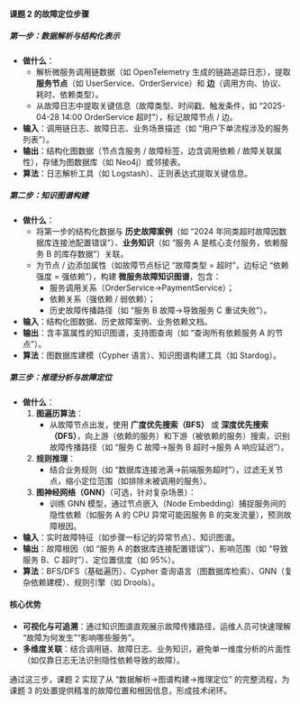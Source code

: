 #### **课题 2 的故障定位步骤**

##### **第一步：数据解析与结构化表示**

-   **做什么**：
    -   解析微服务调用链数据（如 OpenTelemetry 生成的链路追踪日志），提取 **服务节点**（如 UserService、OrderService）和 **边**（调用方向、协议、耗时、依赖类型）。
    -   从故障日志中提取关键信息（故障类型、时间戳、触发条件，如 “2025-04-28 14:00 OrderService 超时”），标记故障节点 / 边。
-   **输入**：调用链日志、故障日志、业务场景描述（如 “用户下单流程涉及的服务列表”）。
-   **输出**：结构化图数据（节点含服务 / 故障标签，边含调用依赖 / 故障关联属性），存储为图数据库（如 Neo4j）或邻接表。
-   **算法**：日志解析工具（如 Logstash）、正则表达式提取关键信息。

##### **第二步：知识图谱构建**

-   **做什么**：
    -   将第一步的结构化数据与 **历史故障案例**（如 “2024 年同类超时故障因数据库连接池配置错误”）、**业务知识**（如 “服务 A 是核心支付服务，依赖服务 B 的库存数据”）关联。
    -   为节点 / 边添加属性（如故障节点标记 “故障类型 = 超时”，边标记 “依赖强度 = 强依赖”），构建 **微服务故障知识图谱**，包含：
        -   服务调用关系（OrderService→PaymentService）；
        -   依赖关系（强依赖 / 弱依赖）；
        -   历史故障传播路径（如 “服务 B 故障→导致服务 C 重试失败”）。
-   **输入**：结构化图数据、历史故障案例、业务依赖文档。
-   **输出**：含丰富属性的知识图谱，支持图查询（如 “查询所有依赖服务 A 的节点”）。
-   **算法**：图数据库建模（Cypher 语言）、知识图谱构建工具（如 Stardog）。

##### **第三步：推理分析与故障定位**

-   **做什么**：
    1.  **图遍历算法**：
        -   从故障节点出发，使用 **广度优先搜索（BFS）** 或 **深度优先搜索（DFS）**，向上游（依赖的服务）和下游（被依赖的服务）搜索，识别故障传播路径（如 “服务 C 故障→服务 B 超时→服务 A 响应延迟”）。
    2.  **规则推理**：
        -   结合业务规则（如 “数据库连接池满→前端服务超时”），过滤无关节点，缩小定位范围（如排除未被调用的服务）。
    3.  **图神经网络（GNN）**（可选，针对复杂场景）：
        -   训练 GNN 模型，通过节点嵌入（Node Embedding）捕捉服务间的隐性依赖（如服务 A 的 CPU 异常可能因服务 B 的突发流量），预测故障根因。
-   **输入**：实时故障特征（如步骤一标记的异常节点）、知识图谱。
-   **输出**：故障根因（如 “服务 A 的数据库连接配置错误”）、影响范围（如 “导致服务 B、C 超时”）、定位置信度（如 95%）。
-   **算法**：BFS/DFS（基础遍历）、Cypher 查询语言（图数据库检索）、GNN（复杂依赖建模）、规则引擎（如 Drools）。

#### **核心优势**

-   **可视化与可追溯**：通过知识图谱直观展示故障传播路径，运维人员可快速理解 “故障为何发生”“影响哪些服务”。
-   **多维度关联**：结合调用链、故障日志、业务知识，避免单一维度分析的片面性（如仅靠日志无法识别隐性依赖导致的故障）。

  

通过这三步，课题 2 实现了从 “数据解析→图谱构建→推理定位” 的完整流程，为课题 3 的处置提供精准的故障位置和根因信息，形成技术闭环。
<!--stackedit_data:
eyJoaXN0b3J5IjpbLTEyOTE5MTQ0MTZdfQ==
-->